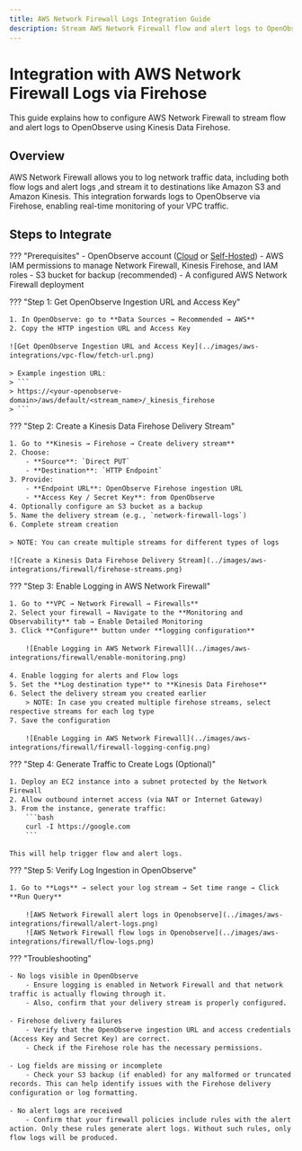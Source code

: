 ```yaml
---
title: AWS Network Firewall Logs Integration Guide
description: Stream AWS Network Firewall flow and alert logs to OpenObserve via CloudWatch Logs and Kinesis Firehose for real-time network traffic monitoring.
---
```


# Integration with AWS Network Firewall Logs via Firehose

This guide explains how to configure AWS Network Firewall to stream flow and alert logs to OpenObserve using Kinesis Data Firehose.

## Overview

AWS Network Firewall allows you to log network traffic data, including both flow logs and alert logs ,and stream it to destinations like Amazon S3 and Amazon Kinesis. This integration forwards logs to OpenObserve via Firehose, enabling real-time monitoring of your VPC traffic.

## Steps to Integrate

??? "Prerequisites"
    - OpenObserve account ([Cloud](https://cloud.openobserve.ai/web/) or [Self-Hosted](../../../getting-started/#self-hosted-installation))
    - AWS IAM permissions to manage Network Firewall, Kinesis Firehose, and IAM roles
    - S3 bucket for backup (recommended)
    - A configured AWS Network Firewall deployment

??? "Step 1: Get OpenObserve Ingestion URL and Access Key"

    1. In OpenObserve: go to **Data Sources → Recommended → AWS**
    2. Copy the HTTP ingestion URL and Access Key

    ![Get OpenObserve Ingestion URL and Access Key](../images/aws-integrations/vpc-flow/fetch-url.png)

    > Example ingestion URL:
    > ```
    > https://<your-openobserve-domain>/aws/default/<stream_name>/_kinesis_firehose
    > ```

??? "Step 2: Create a Kinesis Data Firehose Delivery Stream"

    1. Go to **Kinesis → Firehose → Create delivery stream**
    2. Choose:
        - **Source**: `Direct PUT`
        - **Destination**: `HTTP Endpoint`
    3. Provide:
        - **Endpoint URL**: OpenObserve Firehose ingestion URL
        - **Access Key / Secret Key**: from OpenObserve
    4. Optionally configure an S3 bucket as a backup
    5. Name the delivery stream (e.g., `network-firewall-logs`)
    6. Complete stream creation

    > NOTE: You can create multiple streams for different types of logs
    
    ![Create a Kinesis Data Firehose Delivery Stream](../images/aws-integrations/firewall/firehose-streams.png)

??? "Step 3: Enable Logging in AWS Network Firewall"

    1. Go to **VPC → Network Firewall → Firewalls**
    2. Select your firewall → Navigate to the **Monitoring and Observability** tab → Enable Detailed Monitoring
    3. Click **Configure** button under **logging configuration**
        
        ![Enable Logging in AWS Network Firewall](../images/aws-integrations/firewall/enable-monitoring.png)

    4. Enable logging for alerts and Flow logs 
    5. Set the **Log destination type** to **Kinesis Data Firehose**
    6. Select the delivery stream you created earlier 
        > NOTE: In case you created multiple firehose streams, select respective streams for each log type
    7. Save the configuration

        ![Enable Logging in AWS Network Firewall](../images/aws-integrations/firewall/firewall-logging-config.png)


??? "Step 4: Generate Traffic to Create Logs (Optional)"

    1. Deploy an EC2 instance into a subnet protected by the Network Firewall
    2. Allow outbound internet access (via NAT or Internet Gateway)
    3. From the instance, generate traffic:
        ```bash
        curl -I https://google.com
        ```

    This will help trigger flow and alert logs.

??? "Step 5: Verify Log Ingestion in OpenObserve"

    1. Go to **Logs** → select your log stream → Set time range → Click **Run Query**

        ![AWS Network Firewall alert logs in Openobserve](../images/aws-integrations/firewall/alert-logs.png)
        ![AWS Network Firewall flow logs in Openobserve](../images/aws-integrations/firewall/flow-logs.png)


??? "Troubleshooting"

    - No logs visible in OpenObserve
        - Ensure logging is enabled in Network Firewall and that network traffic is actually flowing through it. 
        - Also, confirm that your delivery stream is properly configured.

    - Firehose delivery failures
        - Verify that the OpenObserve ingestion URL and access credentials (Access Key and Secret Key) are correct. 
        - Check if the Firehose role has the necessary permissions.

    - Log fields are missing or incomplete
        - Check your S3 backup (if enabled) for any malformed or truncated records. This can help identify issues with the Firehose delivery configuration or log formatting.

    - No alert logs are received
        - Confirm that your firewall policies include rules with the alert action. Only these rules generate alert logs. Without such rules, only flow logs will be produced.


